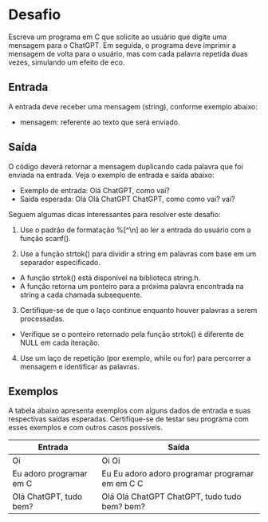 # Desafio

Escreva um programa em C que solicite ao usuário que digite uma mensagem para o ChatGPT. Em seguida, o programa deve imprimir a mensagem de volta para o usuário, mas com cada palavra repetida duas vezes, simulando um efeito de eco.

## Entrada

A entrada deve receber uma mensagem (string), conforme exemplo abaixo:

- mensagem: referente ao texto que será enviado.

## Saída

O código deverá retornar a mensagem duplicando cada palavra que foi enviada na entrada. Veja o exemplo de entrada e saída abaixo:

- Exemplo de entrada: Olá ChatGPT, como vai?
- Saída esperada: Olá Olá ChatGPT ChatGPT, como como vai? vai?

Seguem algumas dicas interessantes para resolver este desafio:

1. Use o padrão de formatação %[^\n] ao ler a entrada do usuário com a função scanf().

2. Use a função strtok() para dividir a string em palavras com base em um separador especificado.

- A função strtok() está disponível na biblioteca string.h.
- A função retorna um ponteiro para a próxima palavra encontrada na string a cada chamada subsequente.

3. Certifique-se de que o laço continue enquanto houver palavras a serem processadas.

- Verifique se o ponteiro retornado pela função strtok() é diferente de NULL em cada iteração.

4. Use um laço de repetição (por exemplo, while ou for) para percorrer a mensagem e identificar as palavras.

## Exemplos

A tabela abaixo apresenta exemplos com alguns dados de entrada e suas respectivas saídas esperadas. Certifique-se de testar seu programa com esses exemplos e com outros casos possíveis.

| Entrada | Saída                                                |
|---------|------------------------------------------------------|
| Oi       | Oi Oi |
| Eu adoro programar em C      | Eu Eu adoro adoro programar programar em em C C |
| Olá ChatGPT, tudo bem?       | Olá Olá ChatGPT ChatGPT, tudo tudo bem? bem? |
